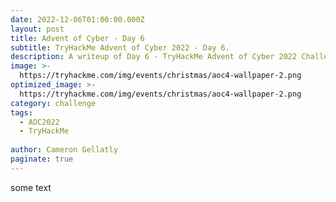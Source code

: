 ```yaml
---
date: 2022-12-06T01:00:00.000Z
layout: post
title: Advent of Cyber - Day 6
subtitle: TryHackMe Advent of Cyber 2022 - Day 6.
description: A writeup of Day 6 - TryHackMe Advent of Cyber 2022 Challenge.
image: >-
  https://tryhackme.com/img/events/christmas/aoc4-wallpaper-2.png
optimized_image: >-
  https://tryhackme.com/img/events/christmas/aoc4-wallpaper-2.png
category: challenge
tags:
  - AOC2022
  - TryHackMe
  
author: Cameron Gellatly
paginate: true
---
```

some text

